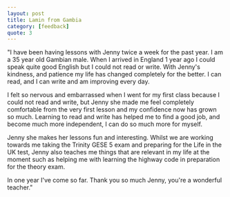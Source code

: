 ```yaml
---
layout: post
title: Lamin from Gambia
category: [feedback]
quote: 3
---
```

 
"I have been having lessons with Jenny twice a week for the past year. I am a 35 year old Gambian male. When I arrived in England 1 year ago I could speak quite good English but I could not read or write. With Jenny's kindness, and patience my life has changed completely for the better. I can read, and I can write and am improving every day.

I felt so nervous and embarrassed when I went for my first class because I could not read and write, but Jenny she made me feel completely comfortable from the very first lesson and my confidence now has grown so much. Learning to read and write has helped me to find a good job, and become much more independent, I can do so much more for myself.

Jenny she makes her lessons fun and interesting. Whilst we are working towards me taking the Trinity GESE 5 exam and preparing for the Life in the UK test, Jenny also teaches me things that are relevant in my life at the moment such as helping me with learning the highway code in preparation for the theory exam.

In one year I've come so far. Thank you so much Jenny, you're a wonderful teacher."